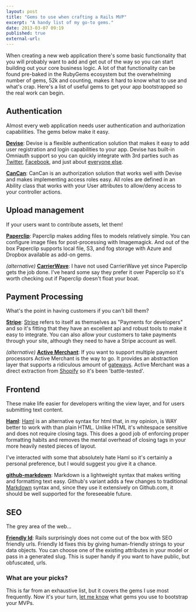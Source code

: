 ```yaml
---
layout: post
title: "Gems to use when crafting a Rails MVP"
excerpt: "A handy list of my go-to gems."
date: 2013-03-07 09:19
published: true
external-url:
---
```


When creating a new web application there's some basic functionality that you will probably want to add and get out of the way so you can start building out your core business logic. A lot of that functionality can be found pre-baked in the RubyGems ecosystem but the overwhelming number of gems, 52k and counting, makes it hard to know what to use and what's crap. Here's a list of useful gems to get your app bootstrapped so the real work can begin.

## Authentication

Almost every web application needs user authentication and authorization capabilities. The gems below make it easy.

__[Devise](http://rubygems.org/gems/devise)__: Devise is a flexible authentication solution that makes it easy to add user registration and login capabilities to your app. Devise has built-in Omniauth support so you can quickly integrate with 3rd parties such as [Twitter](https://github.com/arunagw/omniauth-twitter), [Facebook](https://github.com/mkdynamic/omniauth-facebook), and just about [everyone else](https://github.com/intridea/omniauth/wiki/List-of-Strategies).

__[CanCan](http://rubygems.org/gems/cancan)__: CanCan is an authorization solution that works well with Devise and makes implementing access roles easy. All roles are defined in an Ability class that works with your User attributes to allow/deny access to your controller actions. 


## Upload management

If your users want to contribute assets, let them!

__[Paperclip](http://rubygems.org/gems/paperclip)__: Paperclip makes adding files to models relatively simple. You can configure image files for post-processing with Imagemagick. And out of the box Paperclip supports local file, S3, and fog storage with Azure and Dropbox available as add-on gems.   

_(alternative)_ __[CarrierWave](https://rubygems.org/gems/carrierwave)__: I have not used CarrierWave yet since Paperclip gets the job done. I've heard some say they prefer it over Paperclip so it's worth checking out if Paperclip doesn't float your boat.

## Payment Processing

What's the point in having customers if you can't bill them?

__[Stripe](http://rubygems.org/gems/stripe)__: [Stripe](https://stripe.com/) refers to itself as themselves as "Payments for developers" and so it's fitting that they have an excellent api and robust tools to make it easy to integrate. You can also allow your customers to take payments through your site, although they need to have a Stripe account as well. 

_(alternative)_ __[Active Merchant](http://rubygems.org/gems/activemerchant)__: If you want to support multiple payment processors Active Merchant is the way to go. It provides an abstraction layer that supports a ridiculous amount of [gateways](https://github.com/Shopify/active_merchant/wiki/gatewayfeaturematrix). Active Merchant was a direct extraction from [Shopify](http://www.shopify.com) so it's been 'battle-tested'.

## Frontend

These make life easier for developers writing the view layer, and for users submitting text content.

__[Haml](http://rubygems.org/gems/haml)__: [Haml](http://haml.info) is an alternative syntax for html that, in my opinion, is WAY better to work with than plain HTML. Unlike HTML it's whitespace sensitive and does not require closing tags. This does a good job of enforcing proper formatting habits and removes the mental overhead of closing tags in your more heavily nested pieces of layout.

I've interacted with some that absolutely hate Haml so it's certainly a  personal preference, but I would suggest you give it a chance.

__[github-markdown](http://rubygems.org/gems/github-markdown)__: Markdown is a lightweight syntax that makes writing and formatting text easy. Github's variant adds a few changes to traditional [Markdown](http://daringfireball.net/projects/markdown) syntax and, since they use it extensively on Github.com, it should be well supported for the foreseeable future.  

## SEO

The grey area of the web...

__[Friendly Id](http://rubygems.org/gems/friendly_id)__: Rails surprisingly does not come out of the box with SEO friendly urls. Friendly Id fixes this by giving human-friendly strings to your data objects. You can choose one of the existing attributes in your model or pass in a generated slug. This is super handy if you want to have public, but obfuscated, urls.

### What are your picks?

This is far from an exhaustive list, but it covers the gems I use most frequently. Now it's your turn, [let me know](http://www.twitter.com/gpxl) what gems you use to bootstrap your MVPs.

